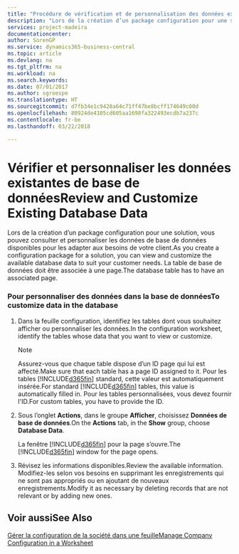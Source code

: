 ```yaml
---
title: "Procédure de vérification et de personnalisation des données existantes de base de données | Microsoft Docs"
description: "Lors de la création d’un package configuration pour une solution, vous pouvez consulter et personnaliser les données de base de données disponibles pour les adapter aux besoins de votre client. La table de base de données doit être associée à une page."
services: project-madeira
documentationcenter: 
author: SorenGP
ms.service: dynamics365-business-central
ms.topic: article
ms.devlang: na
ms.tgt_pltfrm: na
ms.workload: na
ms.search.keywords: 
ms.date: 07/01/2017
ms.author: sgroespe
ms.translationtype: HT
ms.sourcegitcommit: d7fb34e1c9428a64c71ff47be8bcff174649c00d
ms.openlocfilehash: 80924de4105cd605aa1698fa322493ecdb7a237c
ms.contentlocale: fr-be
ms.lasthandoff: 03/22/2018

---
```

# <a name="review-and-customize-existing-database-data"></a><span data-ttu-id="68cb1-104">Vérifier et personnaliser les données existantes de base de données</span><span class="sxs-lookup"><span data-stu-id="68cb1-104">Review and Customize Existing Database Data</span></span>
<span data-ttu-id="68cb1-105">Lors de la création d’un package configuration pour une solution, vous pouvez consulter et personnaliser les données de base de données disponibles pour les adapter aux besoins de votre client.</span><span class="sxs-lookup"><span data-stu-id="68cb1-105">As you create a configuration package for a solution, you can view and customize the available database data to suit your customer needs.</span></span> <span data-ttu-id="68cb1-106">La table de base de données doit être associée à une page.</span><span class="sxs-lookup"><span data-stu-id="68cb1-106">The database table has to have an associated page.</span></span>  

### <a name="to-customize-data-in-the-database"></a><span data-ttu-id="68cb1-107">Pour personnaliser des données dans la base de données</span><span class="sxs-lookup"><span data-stu-id="68cb1-107">To customize data in the database</span></span>  

1.  <span data-ttu-id="68cb1-108">Dans la feuille configuration, identifiez les tables dont vous souhaitez afficher ou personnaliser les données.</span><span class="sxs-lookup"><span data-stu-id="68cb1-108">In the configuration worksheet, identify the tables whose data that you want to view or customize.</span></span>  

    > [!NOTE]  
    >  <span data-ttu-id="68cb1-109">Assurez-vous que chaque table dispose d’un ID page qui lui est affecté.</span><span class="sxs-lookup"><span data-stu-id="68cb1-109">Make sure that each table has a page ID assigned to it.</span></span> <span data-ttu-id="68cb1-110">Pour les tables [!INCLUDE[d365fin](includes/d365fin_md.md)] standard, cette valeur est automatiquement insérée.</span><span class="sxs-lookup"><span data-stu-id="68cb1-110">For standard [!INCLUDE[d365fin](includes/d365fin_md.md)] tables, this value is automatically filled in.</span></span> <span data-ttu-id="68cb1-111">Pour les tables personnalisées, vous devez fournir l'ID.</span><span class="sxs-lookup"><span data-stu-id="68cb1-111">For custom tables, you have to provide the ID.</span></span>  

2.  <span data-ttu-id="68cb1-112">Sous l’onglet **Actions**, dans le groupe **Afficher**, choisissez **Données de base de données**.</span><span class="sxs-lookup"><span data-stu-id="68cb1-112">On the **Actions** tab, in the **Show** group, choose **Database Data**.</span></span>  

     <span data-ttu-id="68cb1-113">La fenêtre [!INCLUDE[d365fin](includes/d365fin_md.md)] pour la page s’ouvre.</span><span class="sxs-lookup"><span data-stu-id="68cb1-113">The [!INCLUDE[d365fin](includes/d365fin_md.md)] window for the page opens.</span></span>  

3.  <span data-ttu-id="68cb1-114">Révisez les informations disponibles.</span><span class="sxs-lookup"><span data-stu-id="68cb1-114">Review the available information.</span></span> <span data-ttu-id="68cb1-115">Modifiez-les selon vos besoins en supprimant les enregistrements qui ne sont pas appropriés ou en ajoutant de nouveaux enregistrements.</span><span class="sxs-lookup"><span data-stu-id="68cb1-115">Modify it as necessary by deleting records that are not relevant or by adding new ones.</span></span>  

## <a name="see-also"></a><span data-ttu-id="68cb1-116">Voir aussi</span><span class="sxs-lookup"><span data-stu-id="68cb1-116">See Also</span></span>  
 [<span data-ttu-id="68cb1-117">Gérer la configuration de la société dans une feuille</span><span class="sxs-lookup"><span data-stu-id="68cb1-117">Manage Company Configuration in a Worksheet</span></span>](admin-how-to-manage-company-configuration-in-a-worksheet.md)

